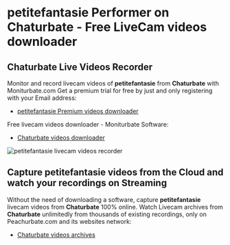 # petitefantasie Performer on Chaturbate - Free LiveCam videos downloader

## Chaturbate Live Videos Recorder

Monitor and record livecam videos of **petitefantasie** from **Chaturbate** with Moniturbate.com
Get a premium trial for free by just and only registering with your Email address:
* [petitefantasie Premium videos downloader](https://moniturbate.com/request-demo-licence-key.html)

Free livecam videos downloader - Moniturbate Software:
* [Chaturbate videos downloader](https://moniturbate.com/moniturbate-download-software.html)

![petitefantasie livecam videos recorder](https://peachurnet.com/templates/moniturbate-software.png)


## Capture petitefantasie videos from the Cloud and watch your recordings on Streaming

Without the need of downloading a software, capture **petitefantasie** livecam videos from **Chaturbate** 100% online.
Watch Livecam archives from **Chaturbate** unlimitedly from thousands of existing recordings, only on Peachurbate.com and its websites network:
* [Chaturbate videos archives](https://peachurnet.com/)